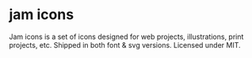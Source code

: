 # jam icons
Jam icons is a set of icons designed for web projects, illustrations, print projects, etc. Shipped in both font &amp; svg versions. Licensed under MIT.
